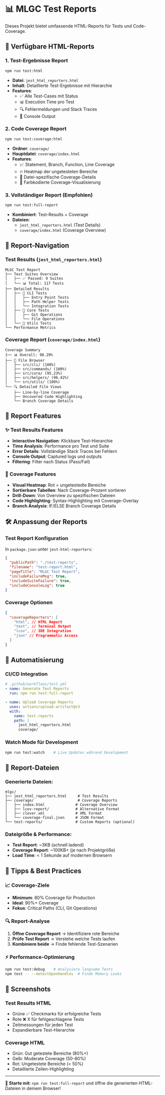 # 📊 MLGC Test Reports

Dieses Projekt bietet umfassende HTML-Reports für Tests und Code-Coverage.

## 🎯 Verfügbare HTML-Reports

### 1. **Test-Ergebnisse Report**

```bash
npm run test:html
```

- **Datei**: `jest_html_reporters.html`
- **Inhalt**: Detaillierte Test-Ergebnisse mit Hierarchie
- **Features**:
  - ✅ Alle Test-Cases mit Status
  - 📊 Execution Time pro Test
  - 🔍 Fehlermeldungen und Stack Traces
  - 📝 Console Output

### 2. **Code Coverage Report**

```bash
npm run test:coverage:html
```

- **Ordner**: `coverage/`
- **Hauptdatei**: `coverage/index.html`
- **Features**:
  - 📈 Statement, Branch, Function, Line Coverage
  - 🔥 Heatmap der ungetesteten Bereiche
  - 📁 Datei-spezifische Coverage-Details
  - 🎨 Farbkodierte Coverage-Visualisierung

### 3. **Vollständiger Report** (Empfohlen)

```bash
npm run test:full-report
```

- **Kombiniert**: Test-Results + Coverage
- **Dateien**:
  - `jest_html_reporters.html` (Test Details)
  - `coverage/index.html` (Coverage Overview)

## 🚀 Report-Navigation

### Test Results (`jest_html_reporters.html`)

```
MLGC Test Report
├── Test Suites Overview
│   ├── ✅ Passed: 9 Suites
│   └── 📊 Total: 117 Tests
├── Detailed Results
│   ├── 📁 CLI Tests
│   │   ├── Entry Point Tests
│   │   ├── Path Helper Tests
│   │   └── Integration Tests
│   ├── 📁 Core Tests
│   │   ├── Git Operations
│   │   └── File Operations
│   └── 📁 Utils Tests
└── Performance Metrics
```

### Coverage Report (`coverage/index.html`)

```
Coverage Summary
├── 📊 Overall: 98.29%
├── 📁 File Browser
│   ├── src/cli/ (100%)
│   ├── src/commands/ (100%)
│   ├── src/core/ (95.23%)
│   ├── src/helpers/ (96.42%)
│   └── src/utils/ (100%)
└── 🔍 Detailed File Views
    ├── Line-by-line Coverage
    ├── Uncovered Code Highlighting
    └── Branch Coverage Details
```

## 📱 Report Features

### ✨ Test Results Features

- **Interactive Navigation**: Klickbare Test-Hierarchie
- **Time Analysis**: Performance pro Test und Suite
- **Error Details**: Vollständige Stack Traces bei Fehlern
- **Console Output**: Captured logs und outputs
- **Filtering**: Filter nach Status (Pass/Fail)

### 🎨 Coverage Features

- **Visual Heatmap**: Rot = ungetestedte Bereiche
- **Sortierbare Tabellen**: Nach Coverage-Prozent sortieren
- **Drill-Down**: Von Overview zu spezifischen Dateien
- **Code Highlighting**: Syntax-Highlighting mit Coverage-Overlay
- **Branch Analysis**: IF/ELSE Branch Coverage Details

## 🛠️ Anpassung der Reports

### Test Report Konfiguration

In `package.json` unter `jest-html-reporters`:

```json
{
  "publicPath": "./test-reports",
  "filename": "test-report.html",
  "pageTitle": "MLGC Test Report",
  "includeFailureMsg": true,
  "includeSuiteFailure": true,
  "includeConsoleLog": true
}
```

### Coverage Optionen

```json
{
  "coverageReporters": [
    "html", // HTML Report
    "text", // Terminal Output
    "lcov", // IDE Integration
    "json" // Programmatic Access
  ]
}
```

## 🔄 Automatisierung

### CI/CD Integration

```yaml
# .github/workflows/test.yml
- name: Generate Test Reports
  run: npm run test:full-report

- name: Upload Coverage Reports
  uses: actions/upload-artifact@v3
  with:
    name: test-reports
    path: |
      jest_html_reporters.html
      coverage/
```

### Watch Mode für Development

```bash
npm run test:watch    # Live Updates während Development
```

## 📂 Report-Dateien

### Generierte Dateien:

```
mlgc/
├── jest_html_reporters.html     # Test Results
├── coverage/                    # Coverage Reports
│   ├── index.html              # Coverage Overview
│   ├── lcov-report/            # Alternative Format
│   ├── clover.xml              # XML Format
│   └── coverage-final.json     # JSON Format
└── test-reports/               # Custom Reports (optional)
```

### Dateigröße & Performance:

- **Test Report**: ~3KB (schnell ladend)
- **Coverage Report**: ~100KB+ (je nach Projektgröße)
- **Load Time**: < 1 Sekunde auf modernen Browsern

## 🎯 Tipps & Best Practices

### 📈 Coverage-Ziele

- **Minimum**: 80% Coverage für Production
- **Ideal**: 90%+ Coverage
- **Fokus**: Critical Paths (CLI, Git Operations)

### 🔍 Report-Analyse

1. **Öffne Coverage Report** → Identifiziere rote Bereiche
2. **Prüfe Test Report** → Verstehe welche Tests laufen
3. **Kombiniere beide** → Finde fehlende Test-Szenarien

### ⚡ Performance-Optimierung

```bash
npm run test:debug    # Analysiere langsame Tests
npm test -- --detectOpenHandles  # Finde Memory Leaks
```

## 🎨 Screenshots

### Test Results HTML

- Grüne ✅ Checkmarks für erfolgreiche Tests
- Rote ❌ X für fehlgeschlagene Tests
- Zeitmessungen für jeden Test
- Expandierbare Test-Hierarchie

### Coverage HTML

- Grün: Gut getestete Bereiche (80%+)
- Gelb: Moderate Coverage (50-80%)
- Rot: Ungetestete Bereiche (< 50%)
- Detaillierte Zeilen-Highlighting

---

**🚀 Starte mit**: `npm run test:full-report` und öffne die generierten HTML-Dateien in deinem
Browser!
